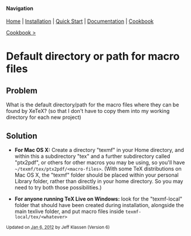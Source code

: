 #### Navigation

[Home](../home/README.md)  | [Installation](../installation/README.md) | [Quick Start](../quick-start/README.md) | [Documentation](../documentation/README.md) | [Cookbook ](README.md)

[Cookbook >](README.md)

# <span class="entry-title">Default directory or path for macro files</span>


## <a name="TOC-Problem">Problem</a>

<a name="TOC-Problem">

What is the default directory/path for the macro files where they can be found by XeTeX? (so that I don't have to copy them into my working directory for each new project)

</a>

## <a name="TOC-Problem"></a><a name="TOC-Solution">Solution</a>

<a name="TOC-Solution">

*   **For Mac OS X:** Create a directory "texmf" in your Home directory, and within this a subdirectory "tex" and a further subdirectory called "ptx2pdf", or others for other macros you may be using, so you'll have `~/texmf/tex/ptx2pdf/<macro-files>`. (With some TeX distributions on Mac OS X, the "texmf" folder should be placed within your personal Library folder, rather than directly in your home directory. So you may need to try both those possibilities.)

*   **For anyone running TeX Live on Windows:** look for the "texmf-local" folder that should have been created during installation, alongside the main texlive folder, and put macro files inside `texmf-local/tex/<whatever>`

</a>

<a name="TOC-Solution"></a></td>


<small>Updated on <abbr class="updated" title="2012-01-06T15:26:08.702Z">Jan 6, 2012</abbr> by <span class="author"><span class="vcard">Jeff Klassen</span> </span>(Version <span class="sites:revision">6</span>)</small>
